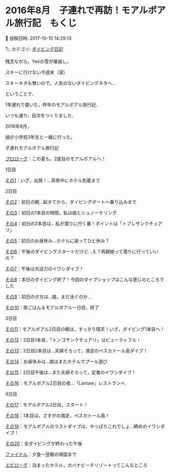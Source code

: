 # 2016年8月　子連れで再訪！モアルボアル旅行記　もくじ

📅 投稿日時: 2017-10-15 14:29:13

🏷️ カテゴリ: [ダイビング日記](ce3a7a8d424d112fce83ee85c81a0e344.md)

残念ながら，Yetiの雪が壊滅し，


スキーに行けない今週末（涙）


スキーネタも無いので，人気のないダイビングネタへ…





ということで．


1年遅れで書いた，昨年のモアルボアル旅行記．


いつも通り，目次をつくりました．





2016年8月，


娘＠小学校3年生と一緒に行った，


子連れモアルボアル旅行記





[プロローグ](e312b1406f211169f9dd31fd587373e29.md)：この夏も，2度目のモアルボアルへ！





1日目


[その1](e70141642c910936481b160a68229d900.md)：いざ，出発！…真夜中にホテル到着まで





2日目


[その2](e16a0eb602acfd3a02cddf77781c76938.md)：初日の朝…起きてから，ダイビングボートへ乗り込みまで


[その3](eab7ecb75edd15a8314b08bad80173cfb.md)：初日の1本目の時間，私は娘とシュノーケリング


[その4](ee11100aad8ac730615ffb9b22dfd2fcd.md)：初日の2本目は，私が潜りに行く番！ポイントは「トブレサンクチュアリ」


[その5](ef9413029782ca0bd269ac227f93eb5cd.md)：初日のお昼休み…ホテルに戻ってひと休み？


[その6](e6ee97012af3b3e741541886fcd7414cc.md)：午後のダイビングスタートだけど…え？両親揃って潜りに行っていいの？


[その7](ee20d42b13278c8f3927531323a0c1c87.md)：午後は大迫力のイワシダイブ！


[その8](e96c195e49b293313f1504acf07418132.md)：本日のダイビング終了！今回のダイブショップはこんな感じのところでした


[その9](ee060ba1cd10f1b24b09f546130f6145e.md)：初日の夕方は…娘，まだ泳ぐのか…


[その10](eceff11d3352e424ccbc4ceef9c097c45.md)：夜ごはん＆モアルボアル一日目，終了





3日目


[その11](e4405f34ddb70b91fa5218806cb6c080b.md)：モアルボアル2日目の朝は，すっきり晴天！いざ，ダイビング1本目へ！


[その12](ef77833bb1ff8d8234644faef2a55c4ff.md)：2日目1本目，「トンゴサンクチュアリ」はビューティフル！


[その13](e77896fd351fa66ffae90b3858a2cc017.md)：2日目2本目は…夫婦そろって，満足のぺスカドール島ダイブ！


[その14](e6ea7859ec4b3fe98d1e9d213f855a479.md)：お昼休みは…娘はまたホテルでプール遊び


[その15](ead0111aa2db833bbe6c7db14b6f06cf5.md)：2日目午後は…また夫婦そろって，定番のイワシダイブ！


[その16](ebbb3872cdfb193ded60f65fc93d98d73.md)：モアルボアル2日目の夜…「Lantaw」レストランへ





4日目


[その17](eb39ae9a9b3b68a9aaf22417110c95793.md)：モアルボアル3日目，スタート！


[その18](ef39795bed9c7158a6af1a2ae38d9cec3.md)：1本目は，さすがの満足，ペスカトール島！


[その19](e02234d4ab1f389923964ee3d25795b11.md)：モアルボアルのラストダイブは，やっぱりこれでしょ…締めのイワシダイブ！


[その20](e3bd1bb582617cc159c13b68c7870fcf7.md)：全ダイビングが終わった午後


[ファイナル](ef6a78da70af657588efefddc7753b735.md)：夕食～翌朝の帰国まで





[エピローグ](e2ef4ed35eb2e7f60590c5f8c6e743f97.md)：泊まったホテル，カバナビーチリゾートってこんなところ
